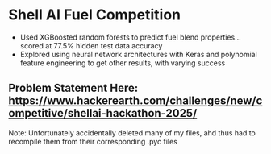 # Shell AI Fuel Competition
- Used XGBoosted random forests to predict fuel blend properties... scored at 77.5% hidden test data accuracy
- Explored using neural network architectures with Keras and polynomial feature engineering to get other results, with varying success

## Problem Statement Here: https://www.hackerearth.com/challenges/new/competitive/shellai-hackathon-2025/

Note: Unfortunately accidentally deleted many of my files, ahd thus had to recompile them from their corresponding .pyc files


